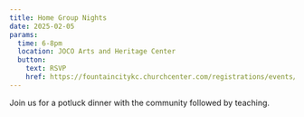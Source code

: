 ```yaml
---
title: Home Group Nights
date: 2025-02-05
params:
  time: 6-8pm
  location: JOCO Arts and Heritage Center
  button:
    text: RSVP
    href: https://fountaincitykc.churchcenter.com/registrations/events/2655252
---
```


Join us for a potluck dinner with the community followed by teaching.
